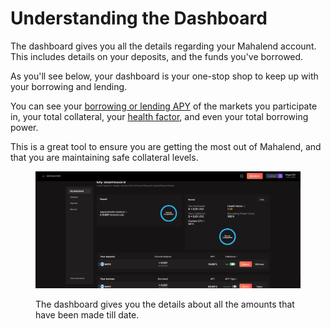 # Understanding the Dashboard

The dashboard gives you all the details regarding your Mahalend account. This includes details on your deposits, and the funds you've borrowed.&#x20;

As you'll see below, your dashboard is your one-stop shop to keep up with your borrowing and lending.&#x20;

You can see your [borrowing or lending APY](../risks/interest-rate-model.md) of the markets you participate in, your total collateral, your [health factor](../risk/risk-framework.md), and even your total borrowing power.&#x20;

This is a great tool to ensure you are getting the most out of Mahalend, and that you are maintaining safe collateral levels.

<figure><img src="../.gitbook/assets/dashboard.jpg" alt=""><figcaption><p>The dashboard gives you the details about all the amounts that have been made till date.</p></figcaption></figure>

